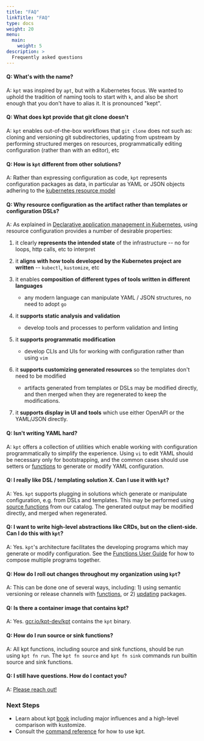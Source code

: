 ```yaml
---
title: "FAQ"
linkTitle: "FAQ"
type: docs
weight: 20
menu:
  main:
    weight: 5
description: >
  Frequently asked questions
---
```


#### **Q: What's with the name?**

A: `kpt` was inspired by `apt`, but with a Kubernetes focus. We wanted to
uphold the tradition of naming tools to start with `k`, and also be short
enough that you don't have to alias it. It is pronounced "kept".

#### **Q: What does kpt provide that git clone doesn't**

A: `kpt` enables out-of-the-box workflows that `git clone` does not such as:
cloning and versioning git subdirectories, updating from upstream by
performing structured merges on resources, programmatically editing
configuration (rather than with an editor), etc

#### **Q: How is `kpt` different from other solutions?**

A: Rather than expressing configuration as code, `kpt` represents configuration
packages as data, in particular as YAML or JSON objects adhering to the
[kubernetes resource model]

#### **Q: Why resource configuration as the artifact rather than templates or configuration DSLs?**

A: As explained in [Declarative application management in Kubernetes],
using resource configuration provides a number of desirable properties:

1. it clearly **represents the intended state** of the infrastructure -- no for
   loops, http calls, etc to interpret

2. it **aligns with how tools developed by the Kubernetes project are written**
   -- `kubectl`, `kustomize`, etc

3. it enables **composition of different types of tools written in different languages**

   - any modern language can manipulate YAML / JSON structures, no need to
     adopt `go`

4. it **supports static analysis and validation**

   - develop tools and processes to perform validation and linting

5. it **supports programmatic modification**

   - develop CLIs and UIs for working with configuration rather than using
     `vim`

6. it **supports customizing generated resources** so the templates don't need
   to be modified

   - artifacts generated from templates or DSLs may be modified directly, and
     then merged when they are regenerated to keep the modifications.

7. it **supports display in UI and tools** which use either OpenAPI or the
   YAML/JSON directly.

#### **Q: Isn't writing YAML hard?**

A: `kpt` offers a collection of utilities which enable working with
configuration programmatically to simplify the experience. Using `vi` to edit
YAML should be necessary only for bootstrapping, and the common cases should
use setters or [functions] to generate or modify YAML configuration.

#### **Q: I really like DSL / templating solution X. Can I use it with `kpt`?**

A: Yes. `kpt` supports plugging in solutions which generate or manipulate
configuration, e.g. from DSLs and templates. This may be performed using
[source functions] from our catalog. The generated output may be modified
directly, and merged when regenerated.

#### **Q: I want to write high-level abstractions like CRDs, but on the client-side. Can I do this with `kpt`?**

A: Yes. `kpt`'s architecture facilitates the developing programs which may
generate or modify configuration. See the [Functions User Guide] for how to
compose multiple programs together.

#### **Q: How do I roll out changes throughout my organization using `kpt`?**

A: This can be done one of several ways, including: 1) using semantic
versioning or release channels with [functions], or 2) [updating] packages.

#### **Q: Is there a container image that contains kpt?**

A: Yes. [gcr.io/kpt-dev/kpt] contains the `kpt` binary.

#### **Q: How do I run source or sink functions?**

A: All kpt functions, including source and sink functions, should be run using
`kpt fn run`. The `kpt fn source` and `kpt fn sink` commands run builtin source
and sink functions.

#### **Q: I still have questions. How do I contact you?**

A: [Please reach out!][contact]

### Next Steps

- Learn about kpt [book] including major influences and a high-level
  comparison with kustomize.
- Consult the [command reference] for how to use kpt.

[kubernetes resource model]: https://github.com/kubernetes/community/blob/master/contributors/design-proposals/architecture/resource-management.md
[declarative application management in kubernetes]: https://github.com/kubernetes/community/blob/master/contributors/design-proposals/architecture/declarative-application-management.md
[functions]: /reference/fn/run/
[source functions]: https://kpt.dev#todo
[Functions User Guide]: https://kpt.dev#todo
[updating]: /reference/pkg/update/
[gcr.io/kpt-dev/kpt]: https://gcr.io/kpt-dev/kpt
[contact]: /contact/
[book]: /book/
[command reference]: /reference/
